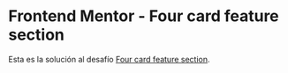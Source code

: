 # Frontend Mentor - Four card feature section

Esta es la solución al desafío [Four card feature section](https://www.frontendmentor.io/challenges/four-card-feature-section-weK1eFYK).
